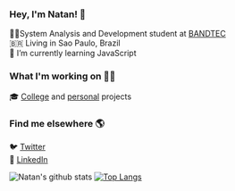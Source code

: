 ### Hey, I'm Natan! 👋
 
👨‍💻System Analysis and Development student at [BANDTEC](http://www.digitalschool.com.br/faculdade/)<br>
🇧🇷 Living in Sao Paulo, Brazil<br>
🌱 I’m currently learning JavaScript
 
### What I'm working on 👨‍💻

🎓 [College](https://github.com/Natanista/solution) and [personal](https://github.com/Natanista/learning-projects) projects <br>

### Find me elsewhere 🌎

🐦 [Twitter](https://twitter.com/natanista) <br>
💼 [LinkedIn](https://www.linkedin.com/in/natanista/) <br>

![Natan's github stats](https://github-readme-stats.vercel.app/api?username=natanista&show_icons=true&theme=chartreuse-dark)
[![Top Langs](https://github-readme-stats.vercel.app/api/top-langs/?username=natanista)](https://github.com/Natanista?tab=repositories)



